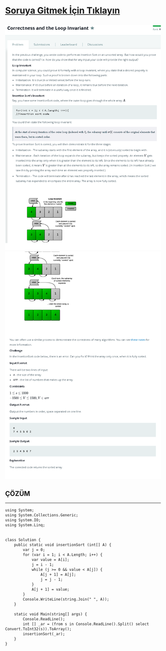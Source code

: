 # [Soruya Gitmek İçin Tıklayın](https://www.hackerrank.com/challenges/correctness-invariant/problem)

![Soru Metni1](https://github.com/devrimmehmet/Kodluyoruz-Bootcamp-134/blob/master/HackerRank/1008-Correctness-invariant/8-Correctness-invariant.png?raw=true)
![Soru Metni1](https://github.com/devrimmehmet/Kodluyoruz-Bootcamp-134/blob/master/HackerRank/1008-Correctness-invariant/8-Correctness-invariant-1.png?raw=true)
---
## ÇÖZÜM
---

    using System;
    using System.Collections.Generic;
    using System.IO;
    using System.Linq;


    class Solution { 
        public static void insertionSort (int[] A) { 
            var j = 0; 
            for (var i = 1; i < A.Length; i++) { 
                var value = A[i]; 
                j = i - 1; 
                while (j >= 0 && value < A[j]) { 
                    A[j + 1] = A[j];
                    j = j - 1; 
                } 
                A[j + 1] = value; 
            } 
            Console.WriteLine(string.Join(" ", A)); 
        }

        static void Main(string[] args) { 
            Console.ReadLine(); 
            int [] _ar = (from s in Console.ReadLine().Split() select Convert.ToInt32(s)).ToArray();
            insertionSort(_ar); 
        }
    }

